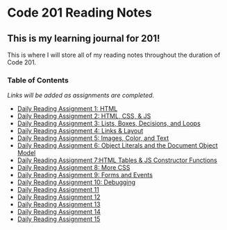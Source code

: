 # Code 201 Reading Notes
## This is my learning journal for 201!
This is where I will store all of my reading notes throughout the duration of Code 201. 


### Table of Contents
*Links will be added as assignments are completed.*
- [Daily Reading Assignment 1: HTML](class-01.md)
- [Daily Reading Assignment 2: HTML, CSS, & JS](class-02.md)
- [Daily Reading Assignment 3: Lists, Boxes, Decisions, and Loops](class-03.md)
- [Daily Reading Assignment 4: Links & Layout](class-04.md)
- [Daily Reading Assignment 5: Images, Color, and Text](class-05.md)
- [Daily Reading Assignment 6: Object Literals and the Document Object Model](class-06.md)
- [Daily Reading Assignment 7:HTML Tables & JS Constructor Functions](class-07.md)
- [Daily Reading Assignment 8: More CSS](class-08.md)
- [Daily Reading Assignment 9: Forms and Events](class-09.md)
- [Daily Reading Assignment 10: Debugging](class-10.md)
- [Daily Reading Assignment 11](class-11.md)
- [Daily Reading Assignment 12](class-12.md)
- [Daily Reading Assignment 13](class-13.md)
- [Daily Reading Assignment 14](class-14.md)
- [Daily Reading Assignment 15](class-15.md)
